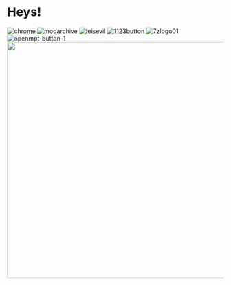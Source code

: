 # Heys!

![chrome](https://user-images.githubusercontent.com/37962225/120224043-a517d580-c210-11eb-8f15-65b6998701c6.gif) ![modarchive](https://user-images.githubusercontent.com/37962225/120224079-b5c84b80-c210-11eb-91b0-7c9d0f2ba1cd.gif) ![ieisevil](https://user-images.githubusercontent.com/37962225/120224104-c4aefe00-c210-11eb-880c-c3e55b8db34a.gif) ![1123button](https://user-images.githubusercontent.com/37962225/120224123-cc6ea280-c210-11eb-963e-6477a706c660.gif) ![7zlogo01](https://user-images.githubusercontent.com/37962225/120224164-e5775380-c210-11eb-887c-8f376a31e7c7.png) ![openmpt-button-1](https://user-images.githubusercontent.com/37962225/120224166-e5775380-c210-11eb-901c-81dd324fa775.png)<br>
<img src="https://user-images.githubusercontent.com/37962225/120224254-1fe0f080-c211-11eb-9656-5ddf715c6bb6.jpg" width="549px" />

